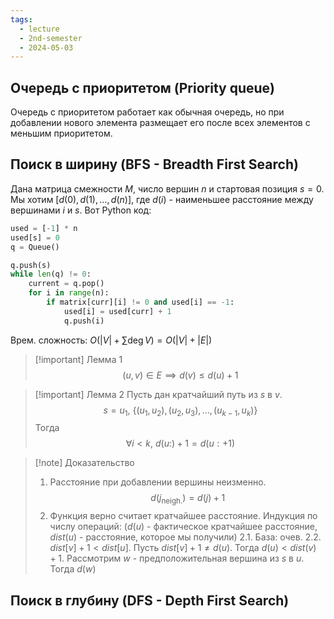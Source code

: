 ```yaml
---
tags:
  - lecture
  - 2nd-semester
  - 2024-05-03
---
```


## Очередь с приоритетом (Priority queue)

Очередь с приоритетом работает как обычная очередь, но при добавлении нового элемента размещает его после всех элементов с меньшим приоритетом.

## Поиск в ширину (BFS - Breadth First Search)

Дана матрица смежности $M$, число вершин $n$ и стартовая позиция $s = 0$. Мы хотим $[d(0), d(1), \dots, d(n)]$, где $d(i)$ - наименьшее расстояние между вершинами $i$ и $s$. Вот Python код:

```python
used = [-1] * n
used[s] = 0
q = Queue()

q.push(s)
while len(q) != 0:
	current = q.pop()
	for i in range(n):
		if matrix[curr][i] != 0 and used[i] == -1:
			used[i] = used[curr] + 1
			q.push(i)
```

Врем. сложность: $O\left( |V| + \sum \deg V \right) = O(|V| + |E|)$

> [!important] Лемма 1
> $$(u,v) \in E \implies d(v) \leq d(u) + 1$$

> [!important] Лемма 2
> Пусть дан кратчайший путь из $s$ в $v$.
> $$s = u_{1}, \ \left\{ (u_{1},u_{2}), (u_{2},u_{3}), \dots, (u_{k-1}, u_{k}) \right\}$$
> Тогда
> $$\forall i < k, \ d(u:) + 1 = d(u: + 1)$$

> [!note] Доказательство
> 1. Расстояние при добавлении вершины неизменно.
> $$d(j_{\text{neigh.}}) = d(j) + 1$$
> 2. Функция верно считает кратчайшее расстояние.
> Индукция по числу операций: ($d(u)$ - фактическое кратчайшее расстояние, $dist(u)$ - расстояние, которое мы получили)
> 2.1. База: очев.
> 2.2. $dist[v] + 1 < dist[u]$. Пусть $dist[v] + 1 \neq d(u)$. Тогда $d(u) < dist(v) + 1$. Рассмотрим $w$ - предположительная вершина из $s$ в $u$. Тогда $d(w)$
## Поиск в глубину (DFS - Depth First Search)

